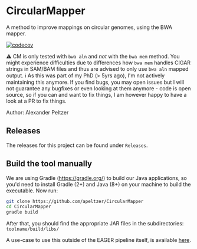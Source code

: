 # CircularMapper
A method to improve mappings on circular genomes, using the BWA mapper.

[![codecov](https://codecov.io/gh/apeltzer/CircularMapper/branch/master/graph/badge.svg)](https://codecov.io/gh/apeltzer/CircularMapper)

:warning: CM is only tested with `bwa aln` and _not_ with the `bwa mem` method. You might experience difficulties due to differences how `bwa mem` handles CIGAR strings in SAM/BAM files and thus are advised to only use `bwa aln` mapped output. 
:information_source: As this was part of my PhD (> 5yrs ago), I'm not actively maintaining this anymore. If you find bugs, you may open issues but I will not guarantee any bugfixes or even looking at them anymore - code is open source, so if you can and want to fix things, I am however happy to have a look at a PR to fix things. 

Author: Alexander Peltzer

## Releases

The releases for this project can be found under `Releases`.

## Build the tool manually

We are using Gradle (https://gradle.org/) to build our Java applications, so you'd need to install Gradle (2+) and Java (8+) on your machine to build the executable. Now run:

```bash
git clone https://github.com/apeltzer/CircularMapper
cd CircularMapper
gradle build 
```
After that, you should find the appropriate JAR files in the subdirectories: `toolname/build/libs/`

A use-case to use this outside of the EAGER pipeline itself, is available [here](http://circularmapper.readthedocs.io/en/latest/). 
